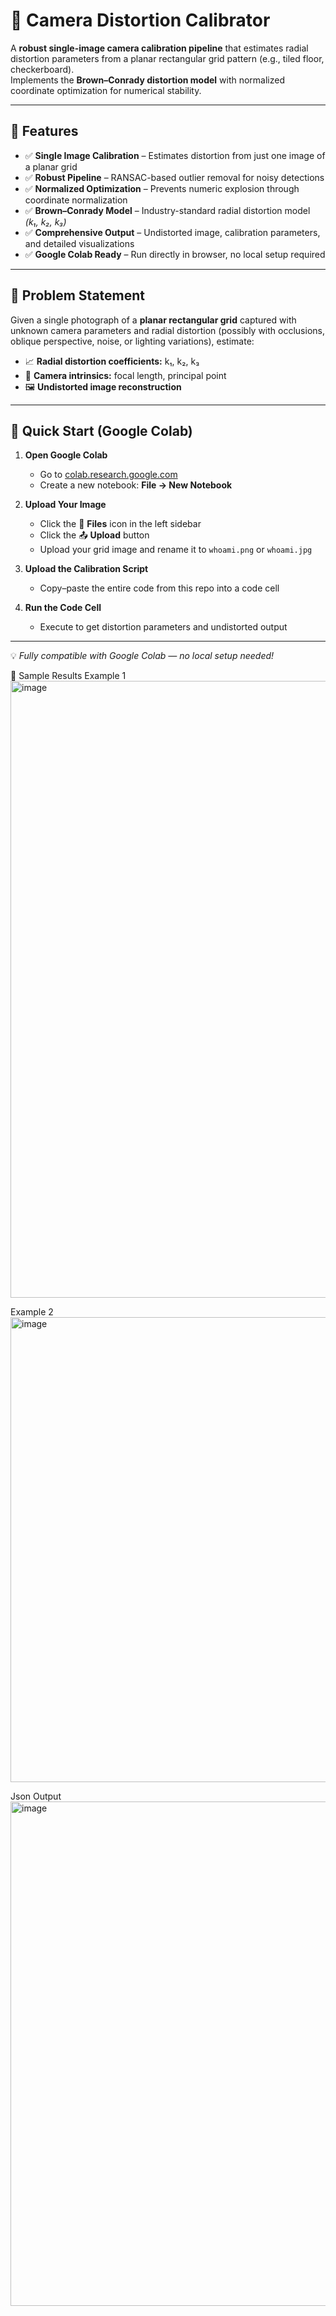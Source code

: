 # 📸 Camera Distortion Calibrator

A **robust single-image camera calibration pipeline** that estimates radial distortion parameters from a planar rectangular grid pattern (e.g., tiled floor, checkerboard).  
Implements the **Brown–Conrady distortion model** with normalized coordinate optimization for numerical stability.

---

## 🎯 Features

- ✅ **Single Image Calibration** – Estimates distortion from just one image of a planar grid  
- ✅ **Robust Pipeline** – RANSAC-based outlier removal for noisy detections  
- ✅ **Normalized Optimization** – Prevents numeric explosion through coordinate normalization  
- ✅ **Brown–Conrady Model** – Industry-standard radial distortion model *(k₁, k₂, k₃)*  
- ✅ **Comprehensive Output** – Undistorted image, calibration parameters, and detailed visualizations  
- ✅ **Google Colab Ready** – Run directly in browser, no local setup required  

---

## 🧩 Problem Statement

Given a single photograph of a **planar rectangular grid** captured with unknown camera parameters and radial distortion (possibly with occlusions, oblique perspective, noise, or lighting variations), estimate:

- 📈 **Radial distortion coefficients:** k₁, k₂, k₃  
- 🎯 **Camera intrinsics:** focal length, principal point  
- 🖼️ **Undistorted image reconstruction**

---

## 🚀 Quick Start (Google Colab)

1. **Open Google Colab**  
   - Go to [colab.research.google.com](https://colab.research.google.com/)  
   - Create a new notebook: **File → New Notebook**

2. **Upload Your Image**  
   - Click the 📁 **Files** icon in the left sidebar  
   - Click the 📤 **Upload** button  
   - Upload your grid image and rename it to `whoami.png` or `whoami.jpg`  

3. **Upload the Calibration Script**  
   - Copy–paste the entire code from this repo into a code cell  

4. **Run the Code Cell**  
   - Execute to get distortion parameters and undistorted output  

---

💡 *Fully compatible with Google Colab — no local setup needed!*

📸 Sample Results
Example 1
<img width="1236" height="987" alt="image" src="https://github.com/user-attachments/assets/b694b354-e6be-4313-b4b3-706ab064b60f" />

Example 2
<img width="1584" height="744" alt="image" src="https://github.com/user-attachments/assets/e9fde3a5-a6f1-4015-836a-99d4b02de0fa" />

Json Output
<img width="1396" height="807" alt="image" src="https://github.com/user-attachments/assets/8c191258-fe7d-4c98-8319-397f06c312dd" />




